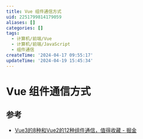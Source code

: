 ```yaml
---
title: Vue 组件通信方式
uid: 2251799814179059
aliases: []
categories: []
tags:
  - 计算机/前端/Vue
  - 计算机/前端/JavaScript
  - 组件通信
createTime: '2024-04-17 09:55:17'
updateTime: '2024-04-19 15:45:34'
---
```


# Vue 组件通信方式

## 参考

- [Vue3的8种和Vue2的12种组件通信，值得收藏 - 掘金](https://juejin.cn/post/6999687348120190983)

